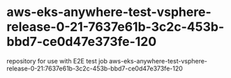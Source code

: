 # aws-eks-anywhere-test-vsphere-release-0-21-7637e61b-3c2c-453b-bbd7-ce0d47e373fe-120
repository for use with E2E test job aws-eks-anywhere-test-vsphere-release-0-21:7637e61b-3c2c-453b-bbd7-ce0d47e373fe-120
